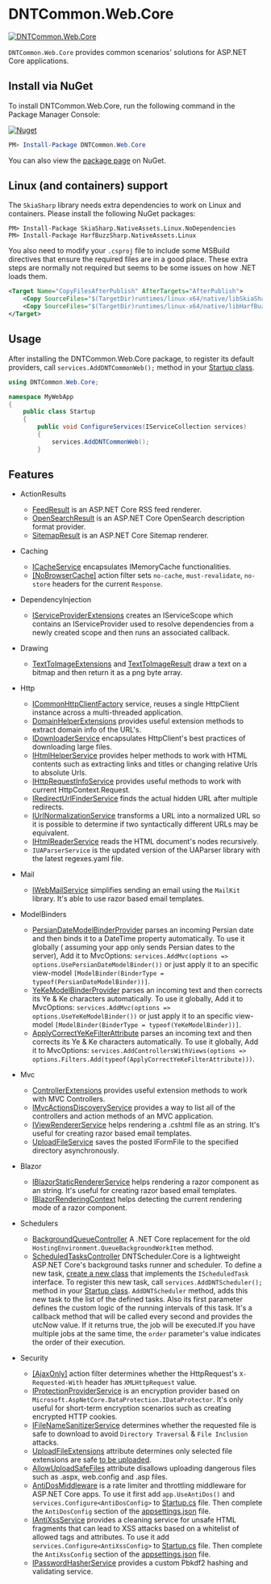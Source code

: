 # DNTCommon.Web.Core

[![DNTCommon.Web.Core](https://github.com/VahidN/DNTCommon.Web.Core/workflows/.NET%20Core%20Build/badge.svg)](https://github.com/VahidN/DNTCommon.Web.Core)

`DNTCommon.Web.Core` provides common scenarios' solutions for ASP.NET Core applications.

## Install via NuGet

To install DNTCommon.Web.Core, run the following command in the Package Manager Console:

[![Nuget](https://img.shields.io/nuget/v/DNTCommon.Web.Core)](http://www.nuget.org/packages/DNTCommon.Web.Core/)
```powershell
PM> Install-Package DNTCommon.Web.Core
```

You can also view the [package page](http://www.nuget.org/packages/DNTCommon.Web.Core/) on NuGet.

## Linux (and containers) support

The `SkiaSharp` library needs extra dependencies to work on Linux and containers. Please install the following NuGet
packages:

```
PM> Install-Package SkiaSharp.NativeAssets.Linux.NoDependencies
PM> Install-Package HarfBuzzSharp.NativeAssets.Linux
```

You also need to modify your `.csproj` file to include some MSBuild directives that ensure the required files are in a
good place. These extra steps are normally not required but seems to be some issues on how .NET loads them.

```xml
<Target Name="CopyFilesAfterPublish" AfterTargets="AfterPublish">
    <Copy SourceFiles="$(TargetDir)runtimes/linux-x64/native/libSkiaSharp.so" DestinationFolder="$([System.IO.Path]::GetFullPath('$(PublishDir)'))/bin/" />
    <Copy SourceFiles="$(TargetDir)runtimes/linux-x64/native/libHarfBuzzSharp.so" DestinationFolder="$([System.IO.Path]::GetFullPath('$(PublishDir)'))/bin/" />    
</Target>
```

## Usage

After installing the DNTCommon.Web.Core package, to register its default providers, call `services.AddDNTCommonWeb();`
method in
your [Startup class](https://github.com/VahidN/DNTCommon.Web.Core/tree/master/src/DNTCommon.Web.Core.TestWebApp/Startup.cs).

```csharp
using DNTCommon.Web.Core;

namespace MyWebApp
{
    public class Startup
    {
        public void ConfigureServices(IServiceCollection services)
        {
            services.AddDNTCommonWeb();
        }
```

## Features

- ActionResults

    - [FeedResult](https://github.com/VahidN/DNTCommon.Web.Core/tree/master/src/DNTCommon.Web.Core.TestWebApp/Controllers/FeedResultController.cs)
      is an ASP.NET Core RSS feed renderer.
    - [OpenSearchResult](https://github.com/VahidN/DNTCommon.Web.Core/tree/master/src/DNTCommon.Web.Core.TestWebApp/Controllers/OpenSearchController.cs)
      is an ASP.NET Core OpenSearch description format provider.
    - [SitemapResult](https://github.com/VahidN/DNTCommon.Web.Core/tree/master/src/DNTCommon.Web.Core.TestWebApp/Controllers/SitemapResultController.cs)
      is an ASP.NET Core Sitemap renderer.

- Caching

    - [ICacheService](https://github.com/VahidN/DNTCommon.Web.Core/tree/master/src/DNTCommon.Web.Core.TestWebApp/Controllers/CacheServiceController.cs)
      encapsulates IMemoryCache functionalities.
    - [[NoBrowserCache]](https://github.com/VahidN/DNTCommon.Web.Core/tree/master/src/DNTCommon.Web.Core.TestWebApp/Controllers/CacheManagerExtentionsController.cs)
      action filter sets `no-cache`, `must-revalidate`, `no-store` headers for the current `Response`.

- DependencyInjection

    - [IServiceProviderExtensions](https://github.com/VahidN/DNTCommon.Web.Core/tree/master/src/DNTCommon.Web.Core/DependencyInjection/IServiceProviderExtensions.cs)
      creates an IServiceScope which contains an IServiceProvider used to resolve dependencies from a newly created
      scope and then runs an associated callback.

- Drawing

    - [TextToImageExtensions](https://github.com/VahidN/DNTCommon.Web.Core/tree/master/src/DNTCommon.Web.Core.TestWebApp/Controllers/TextToImageController.cs)
      and [TextToImageResult](https://github.com/VahidN/DNTCommon.Web.Core/tree/master/src/DNTCommon.Web.Core.TestWebApp/Controllers/TextToImageController.cs)
      draw a text on a bitmap and then return it as a png byte array.

- Http

    - [ICommonHttpClientFactory](https://github.com/VahidN/DNTCommon.Web.Core/tree/master/src/DNTCommon.Web.Core.TestWebApp/Controllers/CommonHttpClientFactoryController.cs)
      service, reuses a single HttpClient instance across a multi-threaded application.
    - [DomainHelperExtensions](https://github.com/VahidN/DNTCommon.Web.Core/tree/master/src/DNTCommon.Web.Core.TestWebApp/Views/DomainHelperExtensions/Index.cshtml)
      provides useful extension methods to extract domain info of the URL's.
    - [IDownloaderService](https://github.com/VahidN/DNTCommon.Web.Core/tree/master/src/DNTCommon.Web.Core.TestWebApp/Controllers/DownloaderServiceController.cs)
      encapsulates HttpClient's best practices of downloading large files.
    - [IHtmlHelperService](https://github.com/VahidN/DNTCommon.Web.Core/tree/master/src/DNTCommon.Web.Core.Tests/HtmlHelperServiceTests.cs)
      provides helper methods to work with HTML contents such as extracting links and titles or changing relative Urls
      to absolute Urls.
    - [IHttpRequestInfoService](https://github.com/VahidN/DNTCommon.Web.Core/tree/master/src/DNTCommon.Web.Core.TestWebApp/Views/HttpRequestInfo/Index.cshtml)
      provides useful methods to work with current HttpContext.Request.
    - [IRedirectUrlFinderService](https://github.com/VahidN/DNTCommon.Web.Core/tree/master/src/DNTCommon.Web.Core.TestWebApp/Controllers/RedirectUrlFinderServiceController.cs)
      finds the actual hidden URL after multiple redirects.
    - [IUrlNormalizationService](https://github.com/VahidN/DNTCommon.Web.Core/tree/master/src/DNTCommon.Web.Core.Tests/UrlNormalizationServiceTests.cs)
      transforms a URL into a normalized URL so it is possible to determine if two syntactically different URLs may be
      equivalent.
    - [IHtmlReaderService](https://github.com/VahidN/DNTCommon.Web.Core/tree/master/src/DNTCommon.Web.Core.Tests/HtmlReaderServiceTests.cs)
      reads the HTML document's nodes recursively.
    - `IUAParserService` is the updated version of the UAParser library with the latest regexes.yaml file.

- Mail

    - [IWebMailService](https://github.com/VahidN/DNTCommon.Web.Core/tree/master/src/DNTCommon.Web.Core.TestWebApp/Controllers/WebMailServiceController.cs)
      simplifies sending an email using the `MailKit` library. It's able to use razor based email templates.

- ModelBinders

    - [PersianDateModelBinderProvider](https://github.com/VahidN/DNTCommon.Web.Core/tree/master/src/DNTCommon.Web.Core.TestWebApp/Views/PersianDateModelBinder/Index.cshtml)
      parses an incoming Persian date and then binds it to a DateTime property automatically. To use it globally (
      assuming your app only sends Persian dates to the server), Add it to
      MvcOptions: `services.AddMvc(options => options.UsePersianDateModelBinder())` or just apply it to an specific
      view-model `[ModelBinder(BinderType = typeof(PersianDateModelBinder))]`.
    - [YeKeModelBinderProvider](https://github.com/VahidN/DNTCommon.Web.Core/tree/master/src/DNTCommon.Web.Core.TestWebApp/Views/YeKeModelBinder/Index.cshtml)
      parses an incoming text and then corrects its Ye & Ke characters automatically. To use it globally, Add it to
      MvcOptions: `services.AddMvc(options => options.UseYeKeModelBinder())` or just apply it to an specific
      view-model `[ModelBinder(BinderType = typeof(YeKeModelBinder))]`.
    - [ApplyCorrectYeKeFilterAttribute](https://github.com/VahidN/DNTCommon.Web.Core/tree/master/src/DNTCommon.Web.Core.TestWebApp/Views/YeKeModelBinder/Index.cshtml)
      parses an incoming text and then corrects its Ye & Ke characters automatically. To use it globally, Add it to
      MvcOptions: `services.AddControllersWithViews(options => options.Filters.Add(typeof(ApplyCorrectYeKeFilterAttribute)))`.


- Mvc

    - [ControllerExtensions](https://github.com/VahidN/DNTCommon.Web.Core/tree/master/src/DNTCommon.Web.Core.TestWebApp/Controllers/ControllerExtensionsController.cs)
      provides useful extension methods to work with MVC Controllers.
    - [IMvcActionsDiscoveryService](https://github.com/VahidN/DNTCommon.Web.Core/tree/master/src/DNTCommon.Web.Core.TestWebApp/Controllers/MvcActionsDiscoveryController.cs)
      provides a way to list all of the controllers and action methods of an MVC application.
    - [IViewRendererService](https://github.com/VahidN/DNTCommon.Web.Core/tree/master/src/DNTCommon.Web.Core.TestWebApp/Controllers/ViewRendererServiceController.cs)
      helps rendering a .cshtml file as an string. It's useful for creating razor based email templates.
    - [UploadFileService](https://github.com/VahidN/DNTCommon.Web.Core/tree/master/src/DNTCommon.Web.Core.TestWebApp/Controllers/AllowUploadSafeFilesController.cs)
      saves the posted IFormFile to the specified directory asynchronously.


- Blazor

    - [IBlazorStaticRendererService](https://github.com/VahidN/DNTCommon.Web.Core/tree/master/src/DNTCommon.Web.Core/Blazor/IBlazorStaticRendererService.cs)
      helps rendering a razor component as an string. It's useful for creating razor based email templates.
    - [IBlazorRenderingContext](https://github.com/VahidN/DNTCommon.Web.Core/tree/master/src/DNTCommon.Web.Core/Blazor/IBlazorRenderingContext.cs)
      helps detecting the current rendering mode of a razor component.


- Schedulers

    - [BackgroundQueueController](https://github.com/VahidN/DNTCommon.Web.Core/tree/master/src/DNTCommon.Web.Core.TestWebApp/Controllers/BackgroundQueueController.cs)
      A .NET Core replacement for the old `HostingEnvironment.QueueBackgroundWorkItem` method.
    - [ScheduledTasksController](https://github.com/VahidN/DNTCommon.Web.Core/tree/master/src/DNTCommon.Web.Core.TestWebApp/Controllers/ScheduledTasksController.cs)
      DNTScheduler.Core is a lightweight ASP.NET Core's background tasks runner and scheduler. To define a new
      task, [create a new class](https://github.com/VahidN/DNTCommon.Web.Core/tree/master/src/DNTCommon.Web.Core.TestWebApp/ScheduledTasks/)
      that implements the `IScheduledTask` interface. To register this new task, call `services.AddDNTScheduler();`
      method in
      your [Startup class](https://github.com/VahidN/DNTCommon.Web.Core/tree/master/src/DNTCommon.Web.Core.TestWebApp/Startup.cs). `AddDNTScheduler`
      method, adds this new task to the list of the defined tasks. Also its first parameter defines the custom logic of
      the running intervals of this task. It's a callback method that will be called every second and provides the
      utcNow value. If it returns true, the job will be executed.If you have multiple jobs at the same time, the `order`
      parameter's value indicates the order of their execution.

- Security
    - [[AjaxOnly]](https://github.com/VahidN/DNTCommon.Web.Core/tree/master/src/DNTCommon.Web.Core.TestWebApp/Controllers/AjaxExtensionsController.cs)
      action filter determines whether the HttpRequest's `X-Requested-With` header has `XMLHttpRequest` value.
    - [IProtectionProviderService](https://github.com/VahidN/DNTCommon.Web.Core/tree/master/src/DNTCommon.Web.Core.TestWebApp/Controllers/ProtectionProviderServiceController.cs)
      is an encryption provider based on `Microsoft.AspNetCore.DataProtection.IDataProtector`. It's only useful for
      short-term encryption scenarios such as creating encrypted HTTP cookies.
    - [IFileNameSanitizerService](https://github.com/VahidN/DNTCommon.Web.Core/tree/master/src/DNTCommon.Web.Core.TestWebApp/Controllers/FileNameSanitizerServiceController.cs)
      determines whether the requested file is safe to download to avoid `Directory Traversal` & `File Inclusion`
      attacks.
    - [UploadFileExtensions](https://github.com/VahidN/DNTCommon.Web.Core/tree/master/src/DNTCommon.Web.Core.TestWebApp/Models/UserFileViewModel.cs)
      attribute determines only selected file extensions are
      safe [to be uploaded](https://github.com/VahidN/DNTCommon.Web.Core/tree/master/src/DNTCommon.Web.Core.TestWebApp/Controllers/UploadFileExtensionsController.cs).
    - [AllowUploadSafeFiles](https://github.com/VahidN/DNTCommon.Web.Core/tree/master/src/DNTCommon.Web.Core.TestWebApp/Models/UserFileViewModel.cs)
      attribute disallows uploading dangerous files such as .aspx, web.config and .asp files.
    - [AntiDosMiddleware](https://github.com/VahidN/DNTCommon.Web.Core/tree/master/src/DNTCommon.Web.Core.TestWebApp/Startup.cs)
      is a rate limiter and throttling middleware for ASP.NET Core apps. To use it first add `app.UseAntiDos()`
      and `services.Configure<AntiDosConfig>`
      to [Startup.cs](https://github.com/VahidN/DNTCommon.Web.Core/tree/master/src/DNTCommon.Web.Core.TestWebApp/Startup.cs)
      file. Then complete the `AntiDosConfig` section of
      the [appsettings.json](https://github.com/VahidN/DNTCommon.Web.Core/tree/master/src/DNTCommon.Web.Core.TestWebApp/appsettings.json)
      file.
    - [IAntiXssService](https://github.com/VahidN/DNTCommon.Web.Core/tree/master/src/DNTCommon.Web.Core.TestWebApp/Controllers/AntiXssController.cs)
      provides a cleaning service for unsafe HTML fragments that can lead to XSS attacks based on a whitelist of allowed
      tags and attributes. To use it add `services.Configure<AntiXssConfig>`
      to [Startup.cs](https://github.com/VahidN/DNTCommon.Web.Core/tree/master/src/DNTCommon.Web.Core.TestWebApp/Startup.cs)
      file. Then complete the `AntiXssConfig` section of
      the [appsettings.json](https://github.com/VahidN/DNTCommon.Web.Core/tree/master/src/DNTCommon.Web.Core.TestWebApp/appsettings.json)
      file.
    - [IPasswordHasherService](src/DNTCommon.Web.Core.Tests/PasswordHasherServiceTests.cs) provides a custom Pbkdf2
      hashing and validating service.
